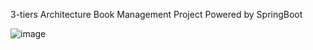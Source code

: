 3-tiers Architecture Book Management Project Powered by SpringBoot 


![image](https://user-images.githubusercontent.com/113784268/204967959-ce62294c-832c-4c53-b330-d9f6be015278.png)
